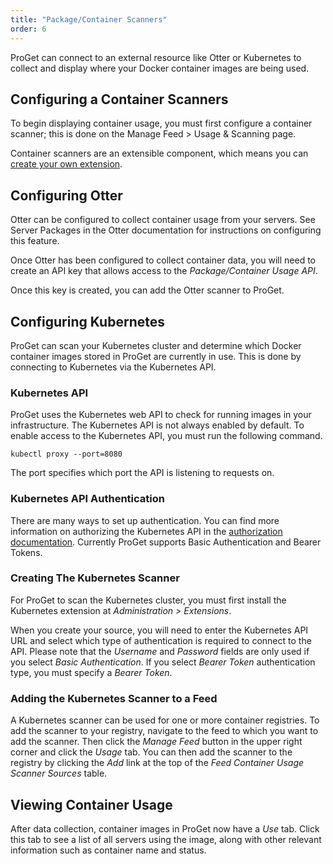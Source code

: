 ```yaml
---
title: "Package/Container Scanners"
order: 6
---
```


ProGet can connect to an external resource like Otter or Kubernetes to collect and display where your Docker container images are being used.

## Configuring a Container Scanners

To begin displaying container usage, you must first configure a container scanner; this is done on the Manage Feed > Usage & Scanning page.

Container scanners are an extensible component, which means you can [create your own extension](/docs/proget/administration/extensions). 

## Configuring Otter

Otter can be configured to collect container usage from your servers. See Server Packages in the Otter documentation for instructions on configuring this feature.

Once Otter has been configured to collect container data, you will need to create an API key that allows access to the *Package/Container Usage API*.

Once this key is created, you can add the Otter scanner to ProGet.

## Configuring Kubernetes

ProGet can scan your Kubernetes cluster and determine which Docker container images stored in ProGet are currently in use. This is done by connecting to Kubernetes via the Kubernetes API.

### Kubernetes API

ProGet uses the Kubernetes web API to check for running images in your infrastructure. The Kubernetes API is not always enabled by default. To enable access to the Kubernetes API, you must run the following command.

```
kubectl proxy --port=8080
```

The port specifies which port the API is listening to requests on.

### Kubernetes API Authentication

There are many ways to set up authentication. You can find more information on authorizing the Kubernetes API in the [authorization documentation](https://kubernetes.io/docs/reference/access-authn-authz/authentication/). Currently ProGet supports Basic Authentication and Bearer Tokens.

### Creating The Kubernetes Scanner

For ProGet to scan the Kubernetes cluster, you must first install the Kubernetes extension at _Administration > Extensions_.

When you create your source, you will need to enter the Kubernetes API URL and select which type of authentication is required to connect to the API. Please note that the _Username_ and _Password_ fields are only used if you select _Basic Authentication_. If you select _Bearer Token_ authentication type, you must specify a _Bearer Token_.

### Adding the Kubernetes Scanner to a Feed

A Kubernetes scanner can be used for one or more container registries. To add the scanner to your registry, navigate to the feed to which you want to add the scanner. Then click the _Manage Feed_ button in the upper right corner and click the _Usage_ tab. You can then add the scanner to the registry by clicking the _Add_ link at the top of the _Feed Container Usage Scanner Sources_ table.

## Viewing Container Usage

After data collection, container images in ProGet now have a *Use* tab. Click this tab to see a list of all servers using the image, along with other relevant information such as container name and status.